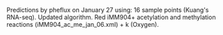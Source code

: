 Predictions by pheflux on January 27 using: 16 sample points (Kuang's RNA-seq). Updated algorithm. Red iMM904+ acetylation and methylation reactions (iMM904_ac_me_jan_06.xml) + k (Oxygen).
